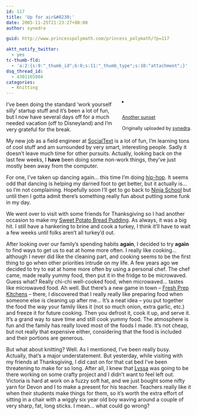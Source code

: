 ```yaml
---
id: 117
title: 'Up for air&#8230;'
date: 2005-11-25T21:23:27+00:00
author: synedra

guid: http://www.princesspolymath.com/princess_polymath/?p=117

aktt_notify_twitter:
  - yes
tc-thumb-fld:
  - 'a:2:{s:9:"_thumb_id";b:0;s:11:"_thumb_type";s:10:"attachment";}'
dsq_thread_id:
  - 4301165804
categories:
  - Knitting
---
```

<div style="float: right; margin-left: 10px; margin-bottom: 10px;">
  <a href="http://www.flickr.com/photos/36572571@N00/62016410/" title="photo sharing"><img src="http://static.flickr.com/29/62016410_59e3bb8e9c_m.jpg" class="grouped_elements" rel="tc-fancybox-group117" alt="" style="border: solid 2px #000000;" /></a><br /> <br /> <span style="font-size: 0.9em; margin-top: 0px;"><br /> <a href="http://www.flickr.com/photos/36572571@N00/62016410/">Another sunset</a><br /> <br /> Originally uploaded by <a href="http://www.flickr.com/people/36572571@N00/">synedra</a>.<br /> </span>
</div>

I&#8217;ve been doing the standard &#8216;work yourself silly&#8217; startup stuff and it&#8217;s been a lot of fun, but I now have several days off for a much needed vacation (off to Disneyland) and I&#8217;m very grateful for the break.

My new job as a field engineer at [SocialText](http://www.socialtext.com) is a lot of fun, I&#8217;m learning tons of cool stuff and am surrounded by very smart, interesting people. Sadly it doesn&#8217;t leave much time for other pursuits. Actually, looking back on the last few weeks, I **have** been doing some non-work things, they&#8217;ve just mostly been away from the computer.

For one, I&#8217;ve taken up dancing again&#8230; this time I&#8217;m doing [hip-hop](http://www.synergy-studios.com). It seems odd that dancing is helping my darned foot to get better, but it actually is&#8230; so I&#8217;m not complaining. Hopefully soon I&#8217;ll get to go back to [Ninja School](http://www.santacruzbujinkan.com) but until then I gotta admit there&#8217;s something really fun about putting some funk in my day.

We went over to visit with some friends for Thanksgiving so I had another occasion to make my [Sweet Potato Bread Pudding](http://www.perlgoddess.com/blog/archives/2004/12/sweet_potato_br.html). As always, it was a big hit. I still have a hankering to brine and cook a turkey, I think it&#8217;ll have to wait a few weeks until folks aren&#8217;t all turkey&#8217;d out.

After looking over our family&#8217;s spending habits **again**, I decided to try **again** to find ways to get us to eat at home more often. I really like cooking&#8230; although I never did like the cleaning part, and cooking seems to be the first thing to go when other priorities intrude on my life. A few years ago we decided to try to eat at home more often by using a personal chef. The chef came, made really yummy food, then put it in the fridge to be microwaved. Guess what? Really chi-chi well-cooked food, when microwaved&#8230; tastes like microwaved food. Ah well. But there&#8217;s a new game in town &#8211; [Fresh Prep Kitchens](http://www.freshprepkitchens.com/) &#8211; there, I discovered that I really really like preparing food when someone else is cleaning up after me&#8230; It&#8217;s a neat idea &#8211; you put together the food the way your family likes it (not so much onion, extra garlic, etc.) and freeze it for future cooking. Then you defrost it, cook it up, and serve it. It&#8217;s a grand way to save time and still cook yummy food. The atmosphere is fun and the family has really loved most of the foods I made. It&#8217;s not cheap, but not really that expensive either, considering that the food is included and their portions are generous. 

But what about knitting? Well. As I mentioned, I&#8217;ve been really busy. Actually, that&#8217;s a major understatement. But yesterday, while visiting with my friends at Thanksgiving, I did cast on for that cat bed I&#8217;ve been threatening to make for so long. After all, I knew that [Lyssa](http://recklesscraft.blogspot.com/) was going to be there working on some crafty project and I didn&#8217;t want to feel left out. Victoria is hard at work on a fuzzy soft hat, and we just bought some nifty yarn for Devon and I to make a present for his teacher. Teachers really like it when their students make things for them, so it&#8217;s worth the extra effort of sitting in a chair with a wiggly six year old boy waving around a couple of very sharp, fat, long sticks. I mean&#8230; what could go wrong?
  
<br clear="all" />